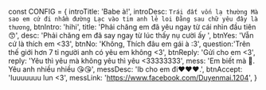 const CONFIG = {
    introTitle: 'Babe à!',
    introDesc: `Trái đất vốn lạ thường
    Mà sao em cứ đi nhầm đường
    Lạc vào tim anh lẻ loi
    Đằng sau chữ yêu đây là thương`,
    btnIntro: 'hihi',
    title: 'Phải chăng em đã yêu ngay từ cái nhìn đầu tiên 😙',
    desc: 'Phải chăng em đã say ngay từ lúc thấy nụ cười ấy ',
    btnYes: 'Vẫn cứ là thích em <33',
    btnNo: 'Không, Thích đâu em gái à :3',
    question:'Trên thế giới hơn 7 tỉ người anh có yêu em không <3',
    btnReply: 'Gửi cho em <3',
    reply: 'Yêu thì yêu mà không yêu thì yêu <33333333',
    mess: 'Em biết mà 🥰. Yêu anh nhiều nhiều 😘😘',
    messDesc: 'Ib cho em đi❤️❤️❤️.',
    btnAccept: 'Iuuuuuuu lun <3',
    messLink: 'https://www.facebook.com/Duyenmai.1204',
}


